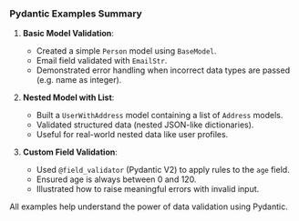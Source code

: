 ### Pydantic Examples Summary

1. **Basic Model Validation**:
   - Created a simple `Person` model using `BaseModel`.
   - Email field validated with `EmailStr`.
   - Demonstrated error handling when incorrect data types are passed (e.g. name as integer).

2. **Nested Model with List**:
   - Built a `UserWithAddress` model containing a list of `Address` models.
   - Validated structured data (nested JSON-like dictionaries).
   - Useful for real-world nested data like user profiles.

3. **Custom Field Validation**:
   - Used `@field_validator` (Pydantic V2) to apply rules to the `age` field.
   - Ensured age is always between 0 and 120.
   - Illustrated how to raise meaningful errors with invalid input.

All examples help understand the power of data validation using Pydantic.
